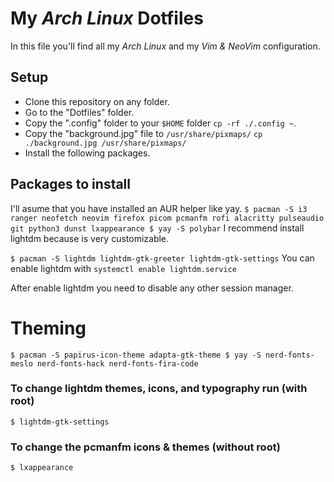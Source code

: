 # My *Arch Linux* Dotfiles

In this file you'll find all my *Arch Linux* and my *Vim & NeoVim* configuration.

## Setup

- Clone this repository on any folder.
- Go to the "Dotfiles" folder.
- Copy the ".config" folder to your `$HOME` folder `cp -rf ./.config ~`.
- Copy the "background.jpg" file to `/usr/share/pixmaps/` `cp ./background.jpg /usr/share/pixmaps/`
- Install the following packages.

## Packages to install 

I'll asume that you have installed an AUR helper like yay.
``
$ pacman -S i3 ranger neofetch neovim firefox picom pcmanfm rofi alacritty pulseaudio git python3 dunst lxappearance
$ yay -S polybar
``
I recommend install lightdm because is very customizable.

`
$ pacman -S lightdm lightdm-gtk-greeter lightdm-gtk-settings
`
You can enable lightdm with `systemctl enable lightdm.service`

After enable lightdm you need to disable any other session manager.

# Theming

`
$ pacman -S papirus-icon-theme adapta-gtk-theme
$ yay -S nerd-fonts-meslo nerd-fonts-hack nerd-fonts-fira-code
`


### To change lightdm themes, icons, and typography run (with root)
`
$ lightdm-gtk-settings
`

### To change the pcmanfm icons & themes (without root)
`
$ lxappearance
`
